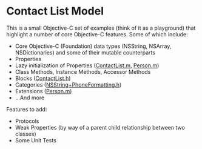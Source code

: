 # Contact List Model
This is a small Objective-C set of examples (think of it as a playground) that highlight a number of core Objective-C features. Some of which include:

- Core Objective-C (Foundation) data types (NSString, NSArray, NSDictionaries) and some of their mutable counterparts
- Properties
- Lazy initialization of Properties ([ContactList.m](contact-list/ContactList.m#L19), [Person.m](contact-list/Person.m#L20))
- Class Methods, Instance Methods, Accessor Methods
- Blocks ([ContactList.h](contact-list/ContactList.h#L21))
- Categories ([NSString+PhoneFormatting.h](NSString+PhoneFormatting.h))
- Extensions ([Person.m](contact-list/Person.m#L12))
- ...And more

Features to add:

- Protocols
- Weak Properties (by way of a parent child relationship between two classes)
- Some Unit Tests
